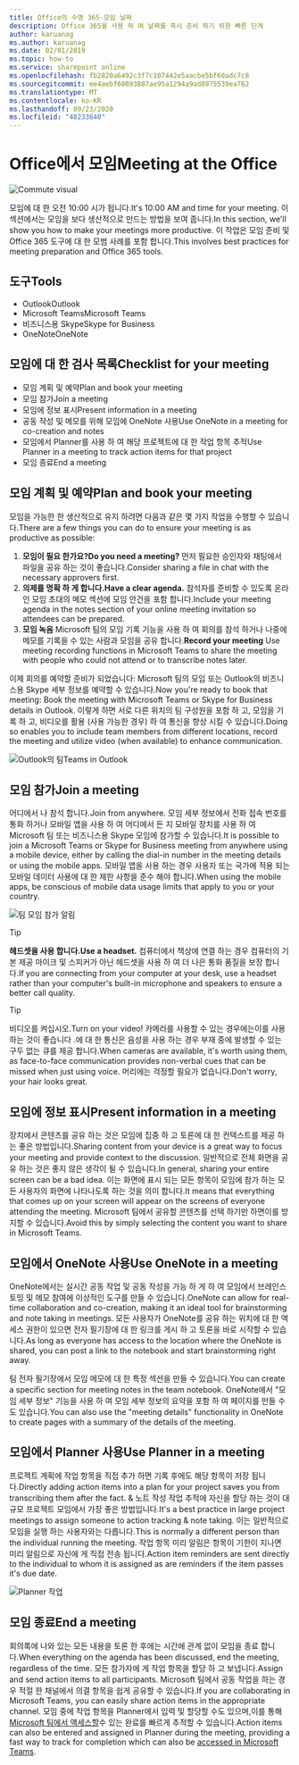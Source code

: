 ```yaml
---
title: Office의 수명 365-모임 날짜
description: Office 365을 사용 하 여 날짜를 즉시 준비 하기 위한 빠른 단계
author: karuanag
ms.author: karuanag
ms.date: 02/01/2019
ms.topic: how-to
ms.service: sharepoint online
ms.openlocfilehash: fb2820a6492c3f7c107442e5aacbe5bf60adc7c8
ms.sourcegitcommit: ee4aebf60893887ae95a1294a9ad8975539ea762
ms.translationtype: MT
ms.contentlocale: ko-KR
ms.lasthandoff: 09/23/2020
ms.locfileid: "48233640"
---
```

# <a name="meeting-at-the-office"></a><span data-ttu-id="65cef-103">Office에서 모임</span><span class="sxs-lookup"><span data-stu-id="65cef-103">Meeting at the Office</span></span>

![Commute visual](media/ditl_meeting.png)

<span data-ttu-id="65cef-105">모임에 대 한 오전 10:00 시가 됩니다.</span><span class="sxs-lookup"><span data-stu-id="65cef-105">It's 10:00 AM and time for your meeting.</span></span> <span data-ttu-id="65cef-106">이 섹션에서는 모임을 보다 생산적으로 만드는 방법을 보여 줍니다.</span><span class="sxs-lookup"><span data-stu-id="65cef-106">In this section, we'll show you how to make your meetings more productive.</span></span>  <span data-ttu-id="65cef-107">이 작업은 모임 준비 및 Office 365 도구에 대 한 모범 사례를 포함 합니다.</span><span class="sxs-lookup"><span data-stu-id="65cef-107">This involves best practices for meeting preparation and Office 365 tools.</span></span>  

## <a name="tools"></a><span data-ttu-id="65cef-108">도구</span><span class="sxs-lookup"><span data-stu-id="65cef-108">Tools</span></span>
- <span data-ttu-id="65cef-109">Outlook</span><span class="sxs-lookup"><span data-stu-id="65cef-109">Outlook</span></span>
- <span data-ttu-id="65cef-110">Microsoft Teams</span><span class="sxs-lookup"><span data-stu-id="65cef-110">Microsoft Teams</span></span>
- <span data-ttu-id="65cef-111">비즈니스용 Skype</span><span class="sxs-lookup"><span data-stu-id="65cef-111">Skype for Business</span></span>
- <span data-ttu-id="65cef-112">OneNote</span><span class="sxs-lookup"><span data-stu-id="65cef-112">OneNote</span></span>

## <a name="checklist-for-your-meeting"></a><span data-ttu-id="65cef-113">모임에 대 한 검사 목록</span><span class="sxs-lookup"><span data-stu-id="65cef-113">Checklist for your meeting</span></span>
- <span data-ttu-id="65cef-114">모임 계획 및 예약</span><span class="sxs-lookup"><span data-stu-id="65cef-114">Plan and book your meeting</span></span>
- <span data-ttu-id="65cef-115">모임 참가</span><span class="sxs-lookup"><span data-stu-id="65cef-115">Join a meeting</span></span>
- <span data-ttu-id="65cef-116">모임에 정보 표시</span><span class="sxs-lookup"><span data-stu-id="65cef-116">Present information in a meeting</span></span>
- <span data-ttu-id="65cef-117">공동 작성 및 메모를 위해 모임에 OneNote 사용</span><span class="sxs-lookup"><span data-stu-id="65cef-117">Use OneNote in a meeting for co-creation and notes</span></span>
- <span data-ttu-id="65cef-118">모임에서 Planner를 사용 하 여 해당 프로젝트에 대 한 작업 항목 추적</span><span class="sxs-lookup"><span data-stu-id="65cef-118">Use Planner in a meeting to track action items for that project</span></span>
- <span data-ttu-id="65cef-119">모임 종료</span><span class="sxs-lookup"><span data-stu-id="65cef-119">End a meeting</span></span>
 
## <a name="plan-and-book-your-meeting"></a><span data-ttu-id="65cef-120">모임 계획 및 예약</span><span class="sxs-lookup"><span data-stu-id="65cef-120">Plan and book your meeting</span></span>
<span data-ttu-id="65cef-121">모임을 가능한 한 생산적으로 유지 하려면 다음과 같은 몇 가지 작업을 수행할 수 있습니다.</span><span class="sxs-lookup"><span data-stu-id="65cef-121">There are a few things you can do to ensure your meeting is as productive as possible:</span></span>

1. <span data-ttu-id="65cef-122">**모임이 필요 한가요?**</span><span class="sxs-lookup"><span data-stu-id="65cef-122">**Do you need a meeting?**</span></span> <span data-ttu-id="65cef-123">먼저 필요한 승인자와 채팅에서 파일을 공유 하는 것이 좋습니다.</span><span class="sxs-lookup"><span data-stu-id="65cef-123">Consider sharing a file in chat with the necessary approvers first.</span></span>  
1. <span data-ttu-id="65cef-124">**의제를 명확 하 게 합니다.**</span><span class="sxs-lookup"><span data-stu-id="65cef-124">**Have a clear agenda.**</span></span>  <span data-ttu-id="65cef-125">참석자를 준비할 수 있도록 온라인 모임 초대의 메모 섹션에 모임 안건을 포함 합니다.</span><span class="sxs-lookup"><span data-stu-id="65cef-125">Include your meeting agenda in the notes section of your online meeting invitation so attendees can be prepared.</span></span>
1. <span data-ttu-id="65cef-126">**모임 녹음**  Microsoft 팀의 모임 기록 기능을 사용 하 여 회의를 참석 하거나 나중에 메모를 기록을 수 있는 사람과 모임을 공유 합니다.</span><span class="sxs-lookup"><span data-stu-id="65cef-126">**Record your meeting**  Use meeting recording functions in Microsoft Teams to share the meeting with people who could not attend or to transcribe notes later.</span></span>  

<span data-ttu-id="65cef-127">이제 회의를 예약할 준비가 되었습니다: Microsoft 팀의 모임 또는 Outlook의 비즈니스용 Skype 세부 정보를 예약할 수 있습니다.</span><span class="sxs-lookup"><span data-stu-id="65cef-127">Now you're ready to book that meeting:  Book the meeting with Microsoft Teams or Skype for Business details in Outlook.</span></span> <span data-ttu-id="65cef-128">이렇게 하면 서로 다른 위치의 팀 구성원을 포함 하 고, 모임을 기록 하 고, 비디오를 활용 (사용 가능한 경우) 하 여 통신을 향상 시킬 수 있습니다.</span><span class="sxs-lookup"><span data-stu-id="65cef-128">Doing so enables you to include team members from different locations, record the meeting and utilize video (when available) to enhance communication.</span></span> 

![<span data-ttu-id="65cef-129">Outlook의 팀</span><span class="sxs-lookup"><span data-stu-id="65cef-129">Teams in Outlook</span></span> ](media/ditl_teamsoutlook.png)

## <a name="join-a-meeting"></a><span data-ttu-id="65cef-130">모임 참가</span><span class="sxs-lookup"><span data-stu-id="65cef-130">Join a meeting</span></span>
<span data-ttu-id="65cef-131">어디에서 나 참석 합니다.</span><span class="sxs-lookup"><span data-stu-id="65cef-131">Join from anywhere.</span></span> <span data-ttu-id="65cef-132">모임 세부 정보에서 전화 접속 번호를 통화 하거나 모바일 앱을 사용 하 여 어디에서 든 지 모바일 장치를 사용 하 여 Microsoft 팀 또는 비즈니스용 Skype 모임에 참가할 수 있습니다.</span><span class="sxs-lookup"><span data-stu-id="65cef-132">It is possible to join a Microsoft Teams or Skype for Business meeting from anywhere using a mobile device, either by calling the dial-in number in the meeting details or using the mobile apps.</span></span> <span data-ttu-id="65cef-133">모바일 앱을 사용 하는 경우 사용자 또는 국가에 적용 되는 모바일 데이터 사용에 대 한 제한 사항을 준수 해야 합니다.</span><span class="sxs-lookup"><span data-stu-id="65cef-133">When using the mobile apps, be conscious of mobile data usage limits that apply to you or your country.</span></span>

![팀 모임 참가 알림](media/ditl_teamsjoin.png)

> [!TIP]
> <span data-ttu-id="65cef-135">**헤드셋을 사용 합니다.**</span><span class="sxs-lookup"><span data-stu-id="65cef-135">**Use a headset.**</span></span> <span data-ttu-id="65cef-136">컴퓨터에서 책상에 연결 하는 경우 컴퓨터의 기본 제공 마이크 및 스피커가 아닌 헤드셋을 사용 하 여 더 나은 통화 품질을 보장 합니다.</span><span class="sxs-lookup"><span data-stu-id="65cef-136">If you are connecting from your computer at your desk, use a headset rather than your computer's built-in microphone and speakers to ensure a better call quality.</span></span>

> [!TIP]
> <span data-ttu-id="65cef-137">비디오를 켜십시오.</span><span class="sxs-lookup"><span data-stu-id="65cef-137">Turn on your video!</span></span> <span data-ttu-id="65cef-138">카메라를 사용할 수 있는 경우에는이를 사용 하는 것이 좋습니다 .에 대 한 통신은 음성을 사용 하는 경우 부재 중에 발생할 수 있는 구두 없는 큐를 제공 합니다.</span><span class="sxs-lookup"><span data-stu-id="65cef-138">When cameras are available, it's worth using them, as face-to-face communication provides non-verbal cues that can be missed when just using voice.</span></span> <span data-ttu-id="65cef-139">머리에는 걱정할 필요가 없습니다.</span><span class="sxs-lookup"><span data-stu-id="65cef-139">Don't worry, your hair looks great.</span></span> 

## <a name="present-information-in-a-meeting"></a><span data-ttu-id="65cef-140">모임에 정보 표시</span><span class="sxs-lookup"><span data-stu-id="65cef-140">Present information in a meeting</span></span>
<span data-ttu-id="65cef-141">장치에서 콘텐츠를 공유 하는 것은 모임에 집중 하 고 토론에 대 한 컨텍스트를 제공 하는 좋은 방법입니다.</span><span class="sxs-lookup"><span data-stu-id="65cef-141">Sharing content from your device is a great way to focus your meeting and provide context to the discussion.</span></span> <span data-ttu-id="65cef-142">일반적으로 전체 화면을 공유 하는 것은 좋지 않은 생각이 될 수 있습니다.</span><span class="sxs-lookup"><span data-stu-id="65cef-142">In general, sharing your entire screen can be a bad idea.</span></span> <span data-ttu-id="65cef-143">이는 화면에 표시 되는 모든 항목이 모임에 참가 하는 모든 사용자의 화면에 나타나도록 하는 것을 의미 합니다.</span><span class="sxs-lookup"><span data-stu-id="65cef-143">It means that everything that comes up on your screen will appear on the screens of everyone attending the meeting.</span></span> <span data-ttu-id="65cef-144">Microsoft 팀에서 공유할 콘텐츠를 선택 하기만 하면이를 방지할 수 있습니다.</span><span class="sxs-lookup"><span data-stu-id="65cef-144">Avoid this by simply selecting the content you want to share in Microsoft Teams.</span></span> 

## <a name="use-onenote-in-a-meeting"></a><span data-ttu-id="65cef-145">모임에서 OneNote 사용</span><span class="sxs-lookup"><span data-stu-id="65cef-145">Use OneNote in a meeting</span></span>
<span data-ttu-id="65cef-146">OneNote에서는 실시간 공동 작업 및 공동 작성을 가능 하 게 하 여 모임에서 브레인스토밍 및 메모 참여에 이상적인 도구를 만들 수 있습니다.</span><span class="sxs-lookup"><span data-stu-id="65cef-146">OneNote can allow for real-time collaboration and co-creation, making it an ideal tool for brainstorming and note taking in meetings.</span></span> <span data-ttu-id="65cef-147">모든 사용자가 OneNote를 공유 하는 위치에 대 한 액세스 권한이 있으면 전자 필기장에 대 한 링크를 게시 하 고 토론을 바로 시작할 수 있습니다.</span><span class="sxs-lookup"><span data-stu-id="65cef-147">As long as everyone has access to the location where the OneNote is shared, you can post a link to the notebook and start brainstorming right away.</span></span>

<span data-ttu-id="65cef-148">팀 전자 필기장에서 모임 메모에 대 한 특정 섹션을 만들 수 있습니다.</span><span class="sxs-lookup"><span data-stu-id="65cef-148">You can create a specific section for meeting notes in the team notebook.</span></span> <span data-ttu-id="65cef-149">OneNote에서 "모임 세부 정보" 기능을 사용 하 여 모임 세부 정보의 요약을 포함 하 여 페이지를 만들 수도 있습니다.</span><span class="sxs-lookup"><span data-stu-id="65cef-149">You can also use the "meeting details" functionality in OneNote to create pages with a summary of the details of the meeting.</span></span>

## <a name="use-planner-in-a-meeting"></a><span data-ttu-id="65cef-150">모임에서 Planner 사용</span><span class="sxs-lookup"><span data-stu-id="65cef-150">Use Planner in a meeting</span></span>
<span data-ttu-id="65cef-151">프로젝트 계획에 작업 항목을 직접 추가 하면 기록 후에도 해당 항목이 저장 됩니다.</span><span class="sxs-lookup"><span data-stu-id="65cef-151">Directly adding action items into a plan for your project saves you from transcribing them after the fact.</span></span> <span data-ttu-id="65cef-152">& 노트 작성 작업 추적에 자신을 할당 하는 것이 대규모 프로젝트 모임에서 가장 좋은 방법입니다.</span><span class="sxs-lookup"><span data-stu-id="65cef-152">It's a best practice in large project meetings to assign someone to action tracking & note taking.</span></span> <span data-ttu-id="65cef-153">이는 일반적으로 모임을 실행 하는 사용자와는 다릅니다.</span><span class="sxs-lookup"><span data-stu-id="65cef-153">This is normally a different person than the individual running the meeting.</span></span> <span data-ttu-id="65cef-154">작업 항목 미리 알림은 항목이 기한이 지나면 미리 알림으로 자신에 게 직접 전송 됩니다.</span><span class="sxs-lookup"><span data-stu-id="65cef-154">Action item reminders are sent directly to the individual to whom it is assigned as are reminders if the item passes it's due date.</span></span> 

![Planner 작업](media/ditl_task.png)

## <a name="end-a-meeting"></a><span data-ttu-id="65cef-156">모임 종료</span><span class="sxs-lookup"><span data-stu-id="65cef-156">End a meeting</span></span>
<span data-ttu-id="65cef-157">회의록에 나와 있는 모든 내용을 토론 한 후에는 시간에 관계 없이 모임을 종료 합니다.</span><span class="sxs-lookup"><span data-stu-id="65cef-157">When everything on the agenda has been discussed, end the meeting, regardless of the time.</span></span> <span data-ttu-id="65cef-158">모든 참가자에 게 작업 항목을 할당 하 고 보냅니다.</span><span class="sxs-lookup"><span data-stu-id="65cef-158">Assign and send action items to all participants.</span></span> <span data-ttu-id="65cef-159">Microsoft 팀에서 공동 작업을 하는 경우 적절 한 채널에서 의결 항목을 쉽게 공유할 수 있습니다.</span><span class="sxs-lookup"><span data-stu-id="65cef-159">If you are collaborating in Microsoft Teams, you can easily share action items in the appropriate channel.</span></span> <span data-ttu-id="65cef-160">모임 중에 작업 항목을 Planner에서 입력 및 할당할 수도 있으며,이를 통해 [Microsoft 팀에서 액세스할](https://support.office.com/article/use-planner-in-microsoft-teams-62798a9f-e8f7-4722-a700-27dd28a06ee0)수 있는 완료를 빠르게 추적할 수 있습니다.</span><span class="sxs-lookup"><span data-stu-id="65cef-160">Action items can also be entered and assigned in Planner during the meeting, providing a fast way to track for completion which can also be [accessed in Microsoft Teams](https://support.office.com/article/use-planner-in-microsoft-teams-62798a9f-e8f7-4722-a700-27dd28a06ee0).</span></span> 